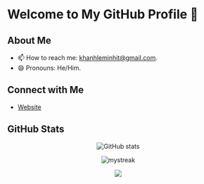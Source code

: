 # Welcome to My GitHub Profile 👋

## About Me

- 📫 How to reach me: khanhleminhit@gmail.com.
- 😄 Pronouns: He/Him.

## Connect with Me

- [Website](https://khanhleminh.github.io)

## GitHub Stats

<p align="center">
  <img src="https://github-readme-stats.vercel.app/api?username=KhanhLeMinh&show_icons=true&theme=radical&show=reviews,discussions_started,discussions_answered,prs_merged,prs_merged_percentage" alt="GitHub stats">
</p>

<p align="center">
  <img src="https://github-readme-streak-stats.herokuapp.com/?user=KhanhLeMinh&theme=radical" alt="mystreak"/>
</p>

<p align="center">
  <img src="https://github-profile-trophy.vercel.app/?username=KhanhLeMinh&theme=radical&no-bg=true" />
</p>
